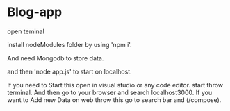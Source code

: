 # Blog-app

open teminal

install nodeModules folder by using 'npm i'.

And need Mongodb to store data.

and then 'node app.js' to start on localhost.

If you need to Start this open in visual studio or any code editor.
start throw terminal.
And then go to your browser and search localhost3000.
If you want to Add new Data on web throw this go to search bar and (/compose).
